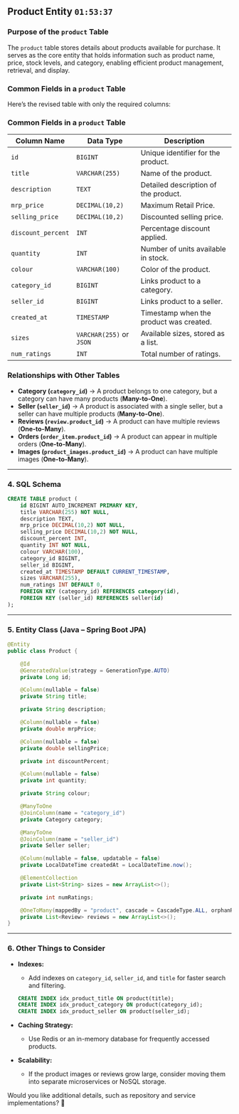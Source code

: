 ## **Product Entity** `01:53:37`

### **Purpose of the `product` Table**  

The `product` table stores details about products available for purchase. It serves as the core entity that holds information such as product name, price, stock levels, and category, enabling efficient product management, retrieval, and display.

### **Common Fields in a `product` Table**  

Here’s the revised table with only the required columns:  

### **Common Fields in a `product` Table**  

| **Column Name**  | **Data Type**            | **Description**                              |
|------------------|-------------------------|----------------------------------------------|
| `id`            | `BIGINT`                  | Unique identifier for the product.          |
| `title`         | `VARCHAR(255)`            | Name of the product.                        |
| `description`   | `TEXT`                    | Detailed description of the product.        |
| `mrp_price`     | `DECIMAL(10,2)`           | Maximum Retail Price.                       |
| `selling_price` | `DECIMAL(10,2)`           | Discounted selling price.                   |
| `discount_percent` | `INT`                  | Percentage discount applied.                |
| `quantity`      | `INT`                     | Number of units available in stock.         |
| `colour`        | `VARCHAR(100)`            | Color of the product.                       |
| `category_id`   | `BIGINT`                  | Links product to a category.                |
| `seller_id`     | `BIGINT`                  | Links product to a seller.                  |
| `created_at`    | `TIMESTAMP`               | Timestamp when the product was created.     |
| `sizes`         | `VARCHAR(255)` or `JSON`  | Available sizes, stored as a list.          |
| `num_ratings`   | `INT`                     | Total number of ratings.                    |

### **Relationships with Other Tables**  

- **Category (`category_id`)** → A product belongs to one category, but a category can have many products (**Many-to-One**).  
- **Seller (`seller_id`)** → A product is associated with a single seller, but a seller can have multiple products (**Many-to-One**).  
- **Reviews (`review.product_id`)** → A product can have multiple reviews (**One-to-Many**).  
- **Orders (`order_item.product_id`)** → A product can appear in multiple orders (**One-to-Many**).  
- **Images (`product_images.product_id`)** → A product can have multiple images (**One-to-Many**).

---

### **4. SQL Schema**  
```sql
CREATE TABLE product (
    id BIGINT AUTO_INCREMENT PRIMARY KEY,
    title VARCHAR(255) NOT NULL,
    description TEXT,
    mrp_price DECIMAL(10,2) NOT NULL,
    selling_price DECIMAL(10,2) NOT NULL,
    discount_percent INT,
    quantity INT NOT NULL,
    colour VARCHAR(100),
    category_id BIGINT,
    seller_id BIGINT,
    created_at TIMESTAMP DEFAULT CURRENT_TIMESTAMP,
    sizes VARCHAR(255),
    num_ratings INT DEFAULT 0,
    FOREIGN KEY (category_id) REFERENCES category(id),
    FOREIGN KEY (seller_id) REFERENCES seller(id)
);
```

---

### **5. Entity Class (Java – Spring Boot JPA)**  
```java
@Entity
public class Product {

    @Id
    @GeneratedValue(strategy = GenerationType.AUTO)
    private Long id;

    @Column(nullable = false)
    private String title;

    private String description;

    @Column(nullable = false)
    private double mrpPrice;

    @Column(nullable = false)
    private double sellingPrice;

    private int discountPercent;

    @Column(nullable = false)
    private int quantity;

    private String colour;

    @ManyToOne
    @JoinColumn(name = "category_id")
    private Category category;

    @ManyToOne
    @JoinColumn(name = "seller_id")
    private Seller seller;

    @Column(nullable = false, updatable = false)
    private LocalDateTime createdAt = LocalDateTime.now();

    @ElementCollection
    private List<String> sizes = new ArrayList<>();

    private int numRatings;

    @OneToMany(mappedBy = "product", cascade = CascadeType.ALL, orphanRemoval = true)
    private List<Review> reviews = new ArrayList<>();
}
```

---

### **6. Other Things to Consider**  
- **Indexes:**  
  - Add indexes on `category_id`, `seller_id`, and `title` for faster search and filtering.
  ```sql
  CREATE INDEX idx_product_title ON product(title);
  CREATE INDEX idx_product_category ON product(category_id);
  CREATE INDEX idx_product_seller ON product(seller_id);
  ```

- **Caching Strategy:**  
  - Use Redis or an in-memory database for frequently accessed products.

- **Scalability:**  
  - If the product images or reviews grow large, consider moving them into separate microservices or NoSQL storage.

Would you like additional details, such as repository and service implementations? 🚀
